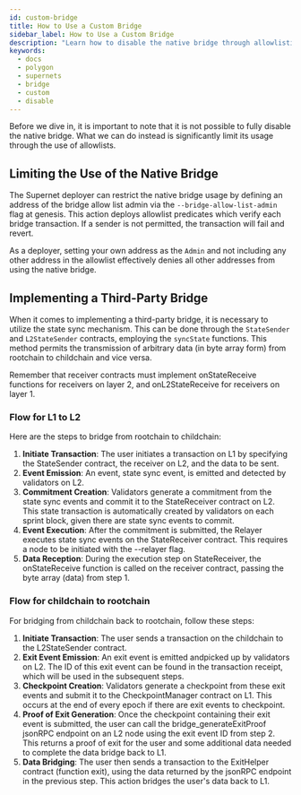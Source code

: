 ```yaml
---
id: custom-bridge
title: How to Use a Custom Bridge
sidebar_label: How to Use a Custom Bridge
description: "Learn how to disable the native bridge through allowlisting."
keywords:
  - docs
  - polygon
  - supernets
  - bridge
  - custom
  - disable
---
```


Before we dive in, it is important to note that it is not possible to fully disable the native bridge. What we can do instead is significantly limit its usage through the use of allowlists.

## Limiting the Use of the Native Bridge

The Supernet deployer can restrict the native bridge usage by defining an address of the bridge allow list admin via the `--bridge-allow-list-admin` flag at genesis. This action deploys allowlist predicates which verify each bridge transaction. If a sender is not permitted, the transaction will fail and revert.

As a deployer, setting your own address as the `Admin` and not including any other address in the allowlist effectively denies all other addresses from using the native bridge.

## Implementing a Third-Party Bridge

When it comes to implementing a third-party bridge, it is necessary to utilize the state sync mechanism. This can be done through the `StateSender` and `L2StateSender` contracts, employing the `syncState` functions. This method permits the transmission of arbitrary data (in byte array form) from rootchain to childchain and vice versa.

Remember that receiver contracts must implement onStateReceive functions for receivers on layer 2, and onL2StateReceive for receivers on layer 1.

### Flow for L1 to L2

Here are the steps to bridge from rootchain to childchain:

1. **Initiate Transaction**: The user initiates a transaction on L1 by specifying the StateSender contract, the receiver on L2, and the data to be sent.
2. **Event Emission**: An event, state sync event, is emitted and detected by validators on L2.
3. **Commitment Creation**: Validators generate a commitment from the state sync events and commit it to the StateReceiver contract on L2. This state transaction is automatically created by validators on each sprint block, given there are state sync events to commit.
4. **Event Execution**: After the commitment is submitted, the Relayer executes state sync events on the StateReceiver contract. This requires a node to be initiated with the --relayer flag.
5. **Data Reception**: During the execution step on StateReceiver, the onStateReceive function is called on the receiver contract, passing the byte array (data) from step 1.

### Flow for childchain to rootchain

For bridging from childchain back to rootchain, follow these steps:

1. **Initiate Transaction**: The user sends a transaction on the childchain to the L2StateSender contract.
2. **Exit Event Emission**: An exit event is emitted andpicked up by validators on L2. The ID of this exit event can be found in the transaction receipt, which will be used in the subsequent steps.
3. **Checkpoint Creation**: Validators generate a checkpoint from these exit events and submit it to the CheckpointManager contract on L1. This occurs at the end of every epoch if there are exit events to checkpoint.
4. **Proof of Exit Generation**: Once the checkpoint containing their exit event is submitted, the user can call the bridge_generateExitProof jsonRPC endpoint on an L2 node using the exit event ID from step 2. This returns a proof of exit for the user and some additional data needed to complete the data bridge back to L1.
5. **Data Bridging**: The user then sends a transaction to the ExitHelper contract (function exit), using the data returned by the jsonRPC endpoint in the previous step. This action bridges the user's data back to L1.
